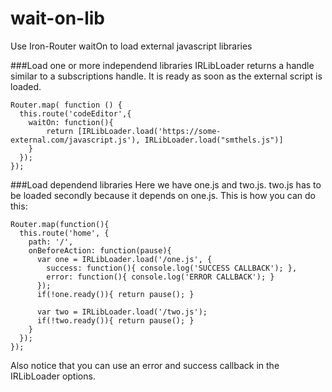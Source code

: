 wait-on-lib
===========

Use Iron-Router waitOn to load external javascript libraries

###Load one or more independend libraries
IRLibLoader returns a handle similar to a subscriptions handle. It is ready as soon as the external script is loaded.

    Router.map( function () {
      this.route('codeEditor',{
        waitOn: function(){
            return [IRLibLoader.load('https://some-external.com/javascript.js'), IRLibLoader.load("smthels.js")]
        }
      });
    });

###Load dependend libraries
Here we have one.js and two.js. two.js has to be loaded secondly because it depends on one.js. This is how you can do this:

    Router.map(function(){
      this.route('home', {
        path: '/',
        onBeforeAction: function(pause){
          var one = IRLibLoader.load('/one.js', {
            success: function(){ console.log('SUCCESS CALLBACK'); },
            error: function(){ console.log('ERROR CALLBACK'); }
          });
          if(!one.ready()){ return pause(); }

          var two = IRLibLoader.load('/two.js');
          if(!two.ready()){ return pause(); }
        }
      });
    });

Also notice that you can use an error and success callback in the IRLibLoader options.
